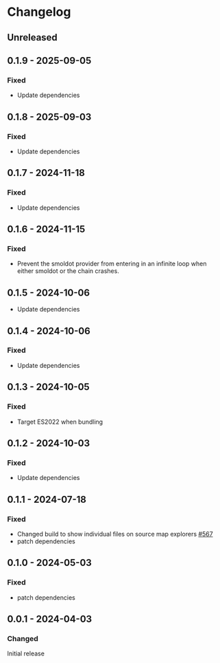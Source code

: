 # Changelog

## Unreleased

## 0.1.9 - 2025-09-05

### Fixed

- Update dependencies

## 0.1.8 - 2025-09-03

### Fixed

- Update dependencies

## 0.1.7 - 2024-11-18

### Fixed

- Update dependencies

## 0.1.6 - 2024-11-15

### Fixed

- Prevent the smoldot provider from entering in an infinite loop when either smoldot or the chain crashes.

## 0.1.5 - 2024-10-06

- Update dependencies

## 0.1.4 - 2024-10-06

### Fixed

- Update dependencies

## 0.1.3 - 2024-10-05

### Fixed

- Target ES2022 when bundling

## 0.1.2 - 2024-10-03

### Fixed

- Update dependencies

## 0.1.1 - 2024-07-18

### Fixed

- Changed build to show individual files on source map explorers [#567](https://github.com/polkadot-api/polkadot-api/pull/567)
- patch dependencies

## 0.1.0 - 2024-05-03

### Fixed

- patch dependencies

## 0.0.1 - 2024-04-03

### Changed

Initial release

